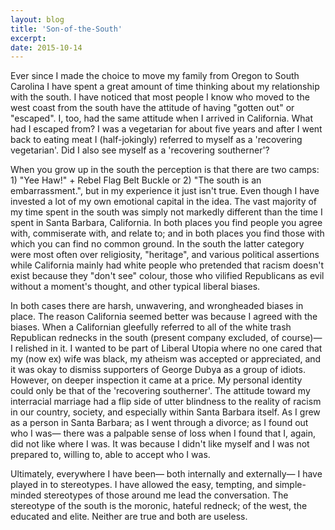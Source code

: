 ```yaml
---
layout: blog
title: 'Son-of-the-South'
excerpt: 
date: 2015-10-14
---
```

Ever since I made the choice to move my family from Oregon to South Carolina I have spent a great amount of time thinking about my relationship with the south. I have noticed that most people I know who moved to the west coast from the south have the attitude of having "gotten out" or "escaped". I, too, had the same attitude when I arrived in California. What had I escaped from? I was a vegetarian for about five years and after I went back to eating meat I (half-jokingly) referred to myself as a 'recovering vegetarian'. Did I also see myself as a 'recovering southerner'?  

When you grow up in the south the perception is that there are two camps: 1) "Yee Haw!" + Rebel Flag Belt Buckle or 2) "The south is an embarrassment.", but in my experience it just isn't true. Even though I have invested a lot of my own emotional capital in the idea. The vast majority of my time spent in the south was simply not markedly different than the time I spent in Santa Barbara, California. In both places you find people you agree with, commiserate with, and relate to; and in both places you find those with which you can find no common ground. In the south the latter category were most often over religiosity, "heritage", and various political assertions while California mainly had white people who pretended that racism doesn't exist because they "don't see" colour, those who vilified Republicans as evil without a moment's thought, and other typical liberal biases.  

In both cases there are harsh, unwavering, and wrongheaded biases in place. The reason California seemed better was because I agreed with the biases. When a Californian gleefully referred to all of the white trash Republican rednecks in the south (present company excluded, of course)&mdash; I relished in it. I wanted to be part of Liberal Utopia where no one cared that my (now ex) wife was black, my atheism was accepted or appreciated, and it was okay to dismiss supporters of George Dubya as a group of idiots. However, on deeper inspection it came at a price. My personal identity could only be that of the 'recovering southerner'. The attitude toward my interracial marriage had a flip side of utter blindness to the reality of racism in our country, society, and especially within Santa Barbara itself. As I grew as a person in Santa Barbara; as I went through a divorce; as I found out who I was&mdash; there was a palpable sense of loss when I found that I, again, did not like where I was. It was because I didn't like myself and I was not prepared to, willing to, able to accept who I was.  

Ultimately, everywhere I have been&mdash; both internally and externally&mdash; I have played in to stereotypes. I have allowed the easy, tempting, and simple-minded stereotypes of those around me lead the conversation. The stereotype of the south is the moronic, hateful redneck; of the west, the educated and elite. Neither are true and both are useless.

